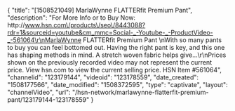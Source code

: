 {
    "title": "[1508521049] MarlaWynne FLATTERfit Premium Pant",
    "description": "For More Info or to Buy Now: http:\/\/www.hsn.com\/products\/seo\/8443088?rdr=1&sourceid=youtube&cm_mmc=Social-_-Youtube-_-ProductVideo-_-561064\r\nMarlaWynne FLATTERfit Premium Pant \nWith so many pants to buy you can feel bottomed out. Having the right pant is key, and this one has shaping methods in mind. A stretch woven fabric helps give...\r\nPrices shown on the previously recorded video may not represent the current price.  View hsn.com to view the current selling price. HSN Item #561064",
    "channelid": "123179144",
    "videoid": "123178559",
    "date_created": "1508177566",
    "date_modified": "1508372595",
    "type": "captivate",
    "layout": "channelVideo",
    "url": "\/hsn-network\/marlawynne-flatterfit-premium-pant\/123179144-123178559"
}